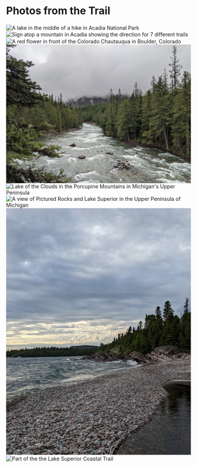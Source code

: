 # Photos from the Trail
<img align="center" src="/docs/assets/acadia_lake.jpg" alt="A lake in the middle of a hike in Acadia National Park">
<img align="center" src="/docs/assets/acadia_signs.jpg" alt="Sign atop a mountain in Acadia showing the direction for 7 different trails">
<img align="center" src="/docs/assets/boulder_hike.jpg" alt="A red flower in front of the Colorado Chautauqua in Boulder, Colorado">
<img align="center" src="/docs/assets/glacier_river.jpg" alt="A river in Glacier National Park on a foggy morning">
<img align="center" src="/docs/assets/lake_of_the_clouds.jpg" alt="Lake of the Clouds in the Porcupine Mountains in Michigan's Upper Peninsula">
<img align="center" src="/docs/assets/pictured_rocks.jpg" alt="A view of Pictured Rocks and Lake Superior in the Upper Peninsula of Michigan">
<img align="center" src="/docs/assets/lake_superior_prov_park_beach.jpg" alt="A rocky shoreline along Lake Superior in Ontario">
<img align="center" src="/docs/assets/lake_superior_prov_park_trail.jpg" alt="Part of the the Lake Superior Coastal Trail">